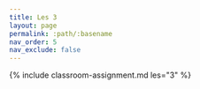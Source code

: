 ```yaml
---
title: Les 3
layout: page
permalink: :path/:basename
nav_order: 5
nav_exclude: false
---
```


{% include classroom-assignment.md les="3" %}
